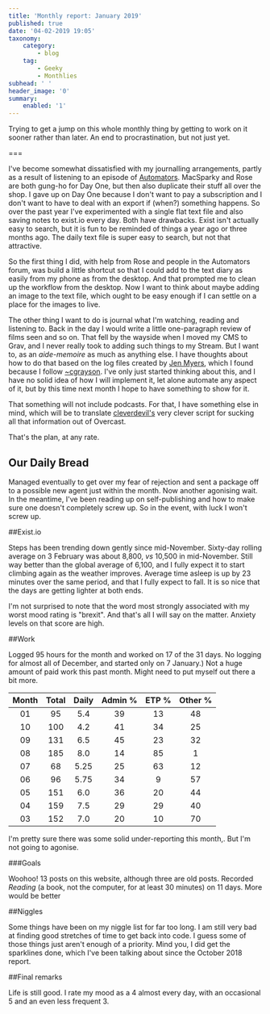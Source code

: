 ```yaml
---
title: 'Monthly report: January 2019'
published: true
date: '04-02-2019 19:05'
taxonomy:
    category:
        - blog
    tag:
        - Geeky
        - Monthlies
subhead: ' '
header_image: '0'
summary:
    enabled: '1'
---
```


Trying to get a jump on this whole monthly thing by getting to work on it sooner rather than later. An end to procrastination, but not just yet.

===

I've become somewhat dissatisfied with my journalling arrangements, partly as a result of listening to an episode of [Automators](https://www.relay.fm/automators/14). MacSparky and Rose are both gung-ho for Day One, but then also duplicate their stuff all over the shop. I gave up on Day One because I don't want to pay a subscription and I don't want to have to deal with an export if (when?) something happens. So over the past year I've experimented with a single flat text file and also saving notes to exist.io every day. Both have drawbacks. Exist isn't actually easy to search, but it is fun to be reminded of things a year ago or three months ago. The daily text file is super easy to search, but not that attractive.

So the first thing I did, with help from Rose and people in the Automators forum, was build a little shortcut so that I could add to the text diary as easily from my phone as from the desktop. And that prompted me to clean up the workflow from the desktop. Now I want to think about maybe adding an image to the text file, which ought to be easy enough if I can settle on a place for the images to live.

The other thing I want to do is journal what I'm watching, reading and listening to. Back in the day I would write a little one-paragraph review of films seen and so on. That fell by the wayside when I moved my CMS to Grav, and I never really took to adding such things to my Stream. But I want to, as an _aide-memoire_ as much as anything else. I have thoughts about how to do that based on the log files created by <a class="u-in-reply-to" href="https://jenmyers.net/daily/keeping-a-media-log.html" >Jen Myers</a >, which I found because I follow <a class="u-in-reply-to" href="http://blog.storycards.net/media-log/" >~cgrayson</a >. I've only just started thinking about this, and I have no solid idea of how I will implement it, let alone automate any aspect of it, but by this time next month I hope to have something to show for it.

That something will not include podcasts. For that, I have something else in mind, which will be to translate <a class="u-in-reply-to" href="https://cleverdevil.io/" >cleverdevil's</a > very clever script for sucking all that information out of Overcast.

That's the plan, at any rate.

## Our Daily Bread

Managed eventually to get over my fear of rejection and sent a package off to a possible new agent just within the month. Now another agonising wait. In the meantime, I've been reading up on self-publishing and how to make sure one doesn't completely screw up. So in the event, with luck I won't screw up.

##Exist.io

Steps has been trending down gently since mid-November. Sixty-day rolling average on 3 February was about 8,800, _vs_ 10,500 in mid-November. Still way better than the global average of 6,100, and I fully expect it to start climbing again as the weather improves. Average time asleep is up by 23 minutes over the same period, and that I fully expect to fall. It is so nice that the days are getting lighter at both ends. 

I'm not surprised to note that the word most strongly associated with my worst mood rating is "brexit". And that's all I will say on the matter. Anxiety levels on that score are high.

##Work

Logged 95 hours for the month and worked on 17 of the 31 days. No logging for almost all of December, and started only on 7 January.) Not a huge amount of paid work this past month. Might need to put myself out there a bit more.

|	Month		|	Total		|	Daily		|	Admin %		|	ETP %		|Other %		|
|:-:		|:-:			|:-:			|:-:			|:-:			|:-:			|
|	01		| 95			| 5.4			|39			|13		| 48 |
|	10		| 100			| 4.2			|41			|34		| 25 |
|	09		| 131			| 6.5			|45			|23		| 32 |
|	08		| 185			| 8.0			|14			|85		| 1 |
|	07		| 68			| 5.25			|25			|63		| 12 |
|	06		| 96			| 5.75			|34			|9		| 57 |
|	05		| 151			| 6.0			|36			|20		| 44 |
|	04		| 159			| 7.5			|29			|29		| 40 |
|	03		|	152		|		7.0	|	20		|	10	| 70 |

I'm pretty sure there was some solid under-reporting this month,. But I'm not going to agonise.

###Goals

Woohoo! 13 posts on this website, although three are old posts. Recorded _Reading_ (a book, not the computer,  for at least 30 minutes) on 11 days. More would be better

##Niggles

Some things have been on my niggle list for far too long. I am still very bad at finding good stretches of time to get back into code. I guess some of those things just aren't enough of a priority. Mind you, I did get the sparklines done, which I've been talking about since the October 2018 report.

##Final remarks

Life is still good. I rate my mood as a 4 almost every day, with an occasional 5 and an even less frequent 3.